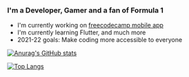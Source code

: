 

### I'm a Developer, Gamer and a fan of Formula 1
- I'm currently working on [freecodecamp mobile app](https://github.com/freeCodeCamp/mobile)
- I'm currently learning Flutter, and much more
- 2021-22 goals: Make coding more accessible to everyone

[![Anurag's GitHub stats](https://github-readme-stats.vercel.app/api?username=SemBauke&show_icons=true&theme=tokyonight)](https://github.com/anuraghazra/github-readme-stats)

[![Top Langs](https://github-readme-stats.vercel.app/api/top-langs/?username=sembauke&langs_count=8&theme=tokyonight)](https://github.com/anuraghazra/github-readme-stats)
